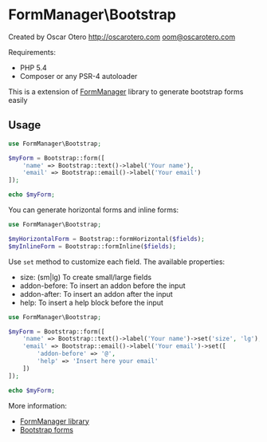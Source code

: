FormManager\Bootstrap
=====================

Created by Oscar Otero <http://oscarotero.com> <oom@oscarotero.com>

Requirements:

* PHP 5.4
* Composer or any PSR-4 autoloader


This is a extension of [FormManager](https://github.com/oscarotero/form-manager) library to generate bootstrap forms easily

Usage
---------------

```php
use FormManager\Bootstrap;

$myForm = Bootstrap::form([
	'name' => Bootstrap::text()->label('Your name'),
	'email' => Bootstrap::email()->label('Your email')
]);

echo $myForm;
```

You can generate horizontal forms and inline forms:

```php
use FormManager\Bootstrap;

$myHorizontalForm = Bootstrap::formHorizontal($fields);
$myInlineForm = Bootstrap::formInline($fields);
```

Use `set` method to customize each field. The available properties:

* size: (sm|lg) To create small/large fields
* addon-before: To insert an addon before the input
* addon-after: To insert an addon after the input
* help: To insert a help block before the input

```php
use FormManager\Bootstrap;

$myForm = Bootstrap::form([
	'name' => Bootstrap::text()->label('Your name')->set('size', 'lg'),
	'email' => Bootstrap::email()->label('Your email')->set([
		'addon-before' => '@',
		'help' => 'Insert here your email'
	])
]);

echo $myForm;
```

More information:

* [FormManager library](https://github.com/oscarotero/form-manager)
* [Bootstrap forms](http://getbootstrap.com/css/#forms)
